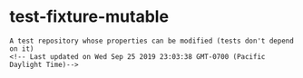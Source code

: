 # test-fixture-mutable
    A test repository whose properties can be modified (tests don't depend on it)
    <!-- Last updated on Wed Sep 25 2019 23:03:38 GMT-0700 (Pacific Daylight Time)-->
